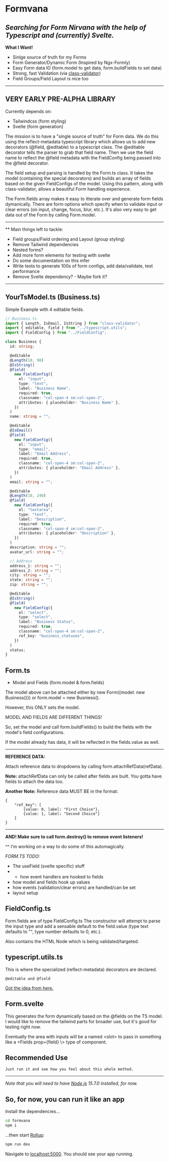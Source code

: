 # Formvana

_**Searching for Form Nirvana with the help of Typescript and (currently) Svelte.**_
----


**What I Want!**

- Sinlge source of truth for my Forms
- Form Generator/Dynamic Form (Inspired by Ngx-Formly)
- Easy Form data IO (form.model to get data, form.buildFields to set data)
- Strong, fast Validation (via [class-validator](https://github.com/typestack/class-validator))
- Field Groups/Field Layout is nice too

---

## VERY EARLY PRE-ALPHA LIBRARY

Currently depends on:

- Tailwindcss (form styling)
- Svelte (form generation)

The mission is to have a "single source of truth" for Form data.
We do this using the reflect-metadata typescript library which allows us to add new decorators (@field, @editable) to a typescript class.
The @editable decorator tells the parser to grab that field name.
Then we use the field name to reflect the @field metadata with the FieldConfig being passed into the @field decorator.

The field setup and parsing is handled by the Form.ts class.
It takes the model (containing the special decorators) and builds an array of fields based on the given FieldConfigs of the model.
Using this pattern, along with class-validator, allows a beautiful Form handling experience.

The Form.fields array makes it easy to itterate over and generate form fields dymanically. There are form options which specify when to validate input or clear errors (on input, change, focus, blur, etc.).
It's also very easy to get data out of the Form by calling Form.model.

---

\*\* Main things left to tackle:

- Field groups/Field ordering and Layout (group styling)
- Remove Tailwind dependencies
- Nested forms?
- Add more form elements for testing with svelte
- Do some documentation on this mfer
- Write tests to generate 100s of form configs, add data/validate, test performance
- Remove Svelte dependency? - Maybe fork it?


----
## YourTsModel.ts (Business.ts)
Simple Example with 4 editable fields.

```ts
// Business.ts
import { Length, IsEmail, IsString } from "class-validator";
import { editable, field } from "../typescript.utils";
import { FieldConfig } from "../FieldConfig";

class Business {
  id: string;

  @editable
  @Length(10, 90)
  @IsString()
  @field(
    new FieldConfig({
      el: "input",
      type: "text",
      label: "Business Name",
      required: true,
      classname: "col-span-4 sm:col-span-2",
      attributes: { placeholder: "Business Name" },
    })
  )
  name: string = "";

  @editable
  @IsEmail()
  @field(
    new FieldConfig({
      el: "input",
      type: "email",
      label: "Email Address",
      required: true,
      classname: "col-span-4 sm:col-span-2",
      attributes: { placeholder: "Email Address" },
    })
  )
  email: string = "";

  @editable
  @Length(10, 240)
  @field(
    new FieldConfig({
      el: "textarea",
      type: "text",
      label: "Description",
      required: true,
      classname: "col-span-4 sm:col-span-2",
      attributes: { placeholder: "Description" },
    })
  )
  description: string = "";
  avatar_url: string = "";

  // Address
  address_1: string = "";
  address_2: string = "";
  city: string = "";
  state: string = "";
  zip: string = "";

  @editable
  @IsString()
  @field(
    new FieldConfig({
      el: "select",
      type: "select",
      label: "Business Status",
      required: true,
      classname: "col-span-4 sm:col-span-2",
      ref_key: "business_statuses",
    })
  )
  status;
}
```


## Form.ts

- Model and Fields (form.model & form.fields)

The model above can be attached either by new Form({model: new Business()}) or form.model = new Busniess().

However, this ONLY sets the model.

MODEL AND FIELDS ARE DIFFERENT THINGS!

So, set the model and call form.buildFields() to build the fields with the model's field configurations.

If the model already has data, it will be reflected in the fields.value as well.

---
**REFERENCE DATA:**

Attach reference data to dropdowns by calling form.attachRefData(refData).

**Note:** attachRefData can only be called after fields are built. You gotta have fields to attach the data too.

**Another Note:** Reference data MUST BE in the format:

```
{
	"ref_key": [
		{value: 0, label: "First Choice"},
		{value: 1, label: "Second Choice"}
	]
}
```
---

**AND! Make sure to call form.destroy() to remove event listeners!**

^^ I'm working on a way to do some of this automagically.


_FORM.TS TODO:_

- The useField (svelte specific) stuff
- - how event handlers are hooked to fields
- how model and fields hook up values
- how events (validation/clear errors) are handled/can be set
- layout setup



## FieldConfig.ts

Form.fields are of type FieldConfig.ts
The constructor will attempt to parse the input type and add a sensable default to the field.value (type text defaults to "", type number defaults to 0, etc.).

Also contains the HTML Node which is being validated/targeted.



## typescript.utils.ts

This is where the specialized (reflect-metadata) decorators are declared. 

```
@editable and @field
```

[Got the idea from here.](https://www.meziantou.net/generate-an-html-form-from-an-object-in-typescript.htm)


## Form.svelte

This generates the form dynamically based on the @fields on the TS model. I would like to remove the tailwind parts for broader use, but it's good for testing right now.

Eventually the area with inputs will be a named \<slot\> to pass in something like a \<Fields prop={field} \\> type of component.


## Recommended Use

```commands go here
Just run it and see how you feel about this whole method.

```

---

*Note that you will need to have [Node.js](https://nodejs.org) 15.7.0 installed, for now.*

## So, for now, you can run it like an app

Install the dependencies...

```bash
cd formvana
npm i
```

...then start [Rollup](https://rollupjs.org):

```bash
npm run dev
```

Navigate to [localhost:5000](http://localhost:5000). You should see your app running.
